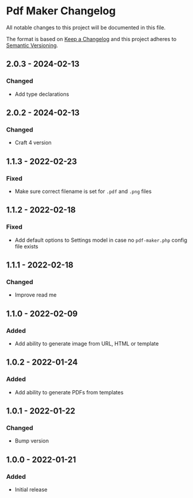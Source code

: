 # Pdf Maker Changelog

All notable changes to this project will be documented in this file.

The format is based on [Keep a Changelog](http://keepachangelog.com/) and this project adheres to [Semantic Versioning](http://semver.org/).

## 2.0.3 - 2024-02-13
### Changed
- Add type declarations

## 2.0.2 - 2024-02-13
### Changed
- Craft 4 version

## 1.1.3 - 2022-02-23
### Fixed
- Make sure correct filename is set for `.pdf` and `.png` files

## 1.1.2 - 2022-02-18
### Fixed
- Add default options to Settings model in case no `pdf-maker.php` config file exists

## 1.1.1 - 2022-02-18
### Changed
- Improve read me

## 1.1.0 - 2022-02-09
### Added
- Add ability to generate image from URL, HTML or template

## 1.0.2 - 2022-01-24
### Added
- Add ability to generate PDFs from templates

## 1.0.1 - 2022-01-22
### Changed
- Bump version

## 1.0.0 - 2022-01-21
### Added
- Initial release
